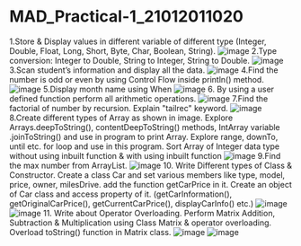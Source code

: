 # MAD_Practical-1_21012011020
1.Store & Display values in different variable of different type (Integer, Double, Float, Long, Short, Byte, Char, Boolean, String).
![image](https://github.com/Bhargavdodiya2907/MAD_Practical-1_21012011020/assets/139693303/c9c40a1a-8e7e-4820-ade2-3c21fe681177)
2.Type conversion: Integer to Double, String to Integer, String to Double. 
![image](https://github.com/Bhargavdodiya2907/MAD_Practical-1_21012011020/assets/139693303/29bda256-0199-40d3-bd23-82b35821b2df)
3.Scan student’s information and display all the data.
![image](https://github.com/Bhargavdodiya2907/MAD_Practical-1_21012011020/assets/139693303/103f02bb-a931-4dfe-bfda-e675a30b8b83)
4.Find the number is odd or even by using Control Flow inside println() method. 
![image](https://github.com/Bhargavdodiya2907/MAD_Practical-1_21012011020/assets/139693303/b13fad2f-4408-4a13-a56e-0253160bcfb5)
5.Display month name using When
![image](https://github.com/Bhargavdodiya2907/MAD_Practical-1_21012011020/assets/139693303/16cd001e-73ec-4b09-85ba-e2c02ac7afe2)
6. By using a user defined function perform all arithmetic operations.
![image](https://github.com/Bhargavdodiya2907/MAD_Practical-1_21012011020/assets/139693303/a19bba7e-001e-42bd-ac27-cde173328c95)
7.Find the factorial of number by recursion. Explain "tailrec" keyword. 
![image](https://github.com/Bhargavdodiya2907/MAD_Practical-1_21012011020/assets/139693303/11afa049-9ec1-4fab-bbb4-9b8857feab93)
8.Create different types of Array as shown in image. Explore Arrays.deepToString(), contentDeepToString() methods, IntArray variable .joinToString()  and use in program to print Array. Explore range, downTo, until etc. for loop and use in this program. Sort Array of Integer data type without using inbuilt function & with using inbuilt function 
![image](https://github.com/Bhargavdodiya2907/MAD_Practical-1_21012011020/assets/139693303/f74adb81-4cff-48f9-8023-f6e6f9763483)
9.Find the max number from ArrayList. 
![image](https://github.com/Bhargavdodiya2907/MAD_Practical-1_21012011020/assets/139693303/787bd722-6bcd-42b3-aca2-ddbfbd4c41af)
10. Write Different types of Class & Constructor. Create a class Car and set various members like type, model, price, owner, milesDrive. add the function getCarPrice in it. Create an object of Car class and access property of it. (getCarInformation(), getOriginalCarPrice(), getCurrentCarPrice(), displayCarInfo() etc.)
![image](https://github.com/Bhargavdodiya2907/MAD_Practical-1_21012011020/assets/139693303/f9bdab1d-f60d-4117-a236-94862ea778fd)
![image](https://github.com/Bhargavdodiya2907/MAD_Practical-1_21012011020/assets/139693303/5282b64e-e040-4fd8-8eda-f241e52b08d3)
11. Write about Operator Overloading. Perform Matrix Addition, Subtraction & Multiplication using Class Matrix & operator overloading. Overload toString() function in Matrix class.
![image](https://github.com/Bhargavdodiya2907/MAD_Practical-1_21012011020/assets/139693303/a200c48c-1678-408b-a008-099d51535226)
![image](https://github.com/Bhargavdodiya2907/MAD_Practical-1_21012011020/assets/139693303/cb0a5e9f-0a04-49eb-85bf-e6e21ff58ed0)
